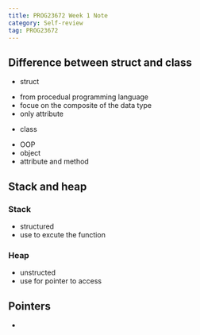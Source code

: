 ```yaml
---
title: PROG23672 Week 1 Note
category: Self-review
tag: PROG23672
---
```


## Difference between struct and class
* struct
- from procedual programming language
- focue on the composite of the data type
- only attribute

* class
- OOP
- object
- attribute and method

## Stack and heap
### Stack
* structured
* use to excute the function 
### Heap
* unstructed
* use for pointer to access

## Pointers
* 